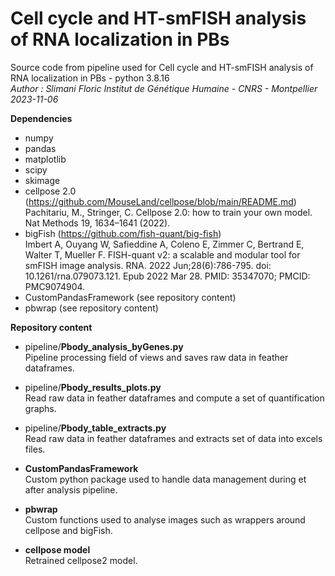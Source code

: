 # Cell cycle and HT-smFISH analysis of RNA localization in PBs
Source code from pipeline used for Cell cycle and HT-smFISH analysis of RNA localization in PBs - python 3.8.16  
*Author : Slimani Floric Institut de Génétique Humaine - CNRS - Montpellier*  
*2023-11-06*



**Dependencies**

- numpy  
- pandas  
- matplotlib  
- scipy  
- skimage  
- cellpose 2.0 (https://github.com/MouseLand/cellpose/blob/main/README.md)  
Pachitariu, M., Stringer, C. Cellpose 2.0: how to train your own model. Nat Methods 19, 1634–1641 (2022).  
- bigFish (https://github.com/fish-quant/big-fish)  
Imbert A, Ouyang W, Safieddine A, Coleno E, Zimmer C, Bertrand E, Walter T, Mueller F. FISH-quant v2: a scalable and modular tool for smFISH image analysis. RNA. 2022 Jun;28(6):786-795. doi: 10.1261/rna.079073.121. Epub 2022 Mar 28. PMID: 35347070; PMCID: PMC9074904.
- CustomPandasFramework (see repository content)
- pbwrap (see repository content)


 **Repository content**

 - pipeline/**Pbody_analysis_byGenes.py**  
  Pipeline processing field of views and saves raw data in feather dataframes.
   
 - pipeline/**Pbody_results_plots.py**  
   Read raw data in feather dataframes and compute a set of quantification graphs.

 - pipeline/**Pbody_table_extracts.py**  
   Read raw data in feather dataframes and extracts set of data into excels files.
   
 - **CustomPandasFramework**  
   Custom python package used to handle data management during et after analysis pipeline.
   
 - **pbwrap**  
   Custom functions used to analyse images such as wrappers around cellpose and bigFish.
   
 - **cellpose model**  
   Retrained cellpose2 model.

